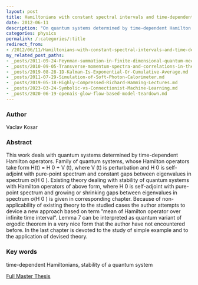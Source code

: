 ```yaml
---
layout: post
title: Hamiltonians with constant spectral intervals and time-dependent perturbation
date: 2012-06-11
description: "On quantum systems determined by time-dependent Hamilton operators. Family of quantum systems, whose Hamilton operators take form H(t) = H 0 + V (t), where V (t) is perturbation and H 0 is self-adjoint with pure-point spectrum and constant gaps between eigenvalues in spectrum \u03C3(H 0 )."
categories: physics
permalink: /:categories/:title
redirect_from:
- /2012/06/11/Hamiltonians-with-constant-spectral-intervals-and-time-dependent-perturbation.html
my_related_post_paths:
- _posts/2011-09-24-Feynman-summation-in-finite-dimensional-quantum-mechanics.md
- _posts/2010-09-05-Transverse-momentum-spectra-and-correlations-in-the-blast-wave-model-with-resonances.md
- _posts/2019-08-28-1D-Kalman-Is-Exponential-Or-Cumulative-Average.md
- _posts/2011-07-29-Simulation-of-Soft-Photon-Calorimeter.md
- _posts/2019-05-18-Highly-Compressed-Richard-Hamming-Lectures.md
- _posts/2023-03-24-Symbolic-vs-Connectionist-Machine-Learning.md
- _posts/2020-06-19-openais-glow-flow-based-model-teardown.md
---
```




### Author
Vaclav Kosar

### Abstract
This work deals with quantum systems determined by time-dependent Hamilton operators. Family of quantum systems, whose Hamilton operators take form H(t) = H 0 + V (t), where V (t) is perturbation and H 0 is self-adjoint with pure-point spectrum and constant gaps between eigenvalues in spectrum σ(H 0 ). Existing theory dealing with stability of quantum systems with Hamilton operators of above form, where H 0 is self-adjoint with pure-point spectrum and growing or shrinking gaps between eigenvalues in spectrum σ(H 0 ) is given in corresponding chapter. Because of non-applicability of existing theory to the studied cases the author attempts to device a new approach based on term ”mean of Hamilton operator over infinite time interval“. Lemma 7 can be interpreted as quantum variant of ergodic theorem in a very nice form that the author have not encountered before. In the last chapter is devoted to the study of simple example and to the application of devised theory.

### Key words
time-dependent Hamiltonians, stability of a quantum system

[Full Master Thesis](http://physics.fjfi.cvut.cz/publications/mf/2009/kosar_thesis.pdf)
